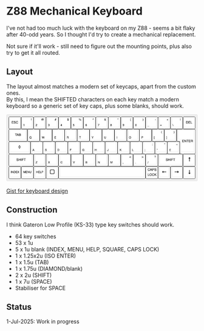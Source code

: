 # Z88 Mechanical Keyboard
I've not had too much luck with the keyboard on my Z88 - seems a bit flaky after 40-odd years.  So I thought I'd try to create a mechanical replacement.<br>

Not sure if it'll work - still need to figure out the mounting points, plus also try to get it all routed.<br>

## Layout
The layout almost matches a modern set of keycaps, apart from the custom ones.<br>
By this, I mean the SHIFTED characters on each key match a modern keyboard so a generic set of key caps, plus some blanks, should work.

![Z88 Keyboard Layout](Layout/cambridge-computer-z88.jpg)

[Gist for keyboard design](https://gist.github.com/0ddjob/f5774ed0544e4333186cfc4f175c03b7)

## Construction
I think Gateron Low Profile (KS-33) type key switches should work.

- 64 key switches
- 53 x 1u
- 5 x 1u blank (INDEX, MENU, HELP, SQUARE, CAPS LOCK)
- 1 x 1.25x2u (ISO ENTER)
- 1 x 1.5u (TAB)
- 1 x 1.75u (DIAMOND/blank)
- 2 x 2u (SHIFT)
- 1 x 7u (SPACE)
- Stabiliser for SPACE

## Status
1-Jul-2025: Work in progress
